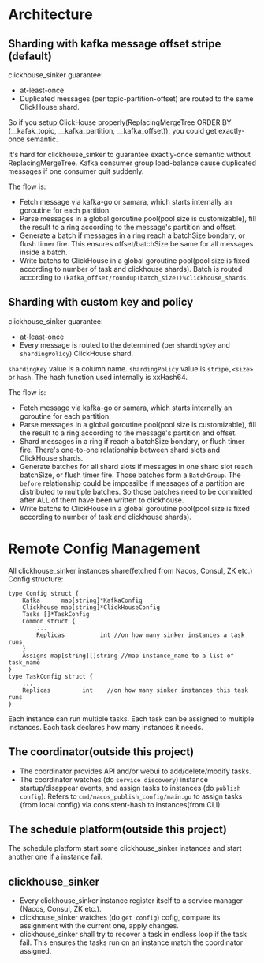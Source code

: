 # Architecture

## Sharding with kafka message offset stripe (default)

clickhouse_sinker guarantee:

- at-least-once
- Duplicated messages (per topic-partition-offset) are routed to the same ClickHouse shard.

So if you setup ClickHouse properly(ReplacingMergeTree ORDER BY (__kafak_topic, __kafka_partition, __kafka_offset)), you could get exactly-once semantic.

It's hard for clickhouse_sinker to guarantee exactly-once semantic without ReplacingMergeTree. Kafka consumer group load-balance cause duplicated messages if one consumer quit suddenly.

The flow is:

- Fetch message via kafka-go or samara, which starts internally an goroutine for each partition.
- Parse messages in a global goroutine pool(pool size is customizable), fill the result to a ring according to the message's partition and offset.
- Generate a batch if messages in a ring reach a batchSize bondary, or flush timer fire. This ensures offset/batchSize be same for all messages inside a batch.
- Write batchs to ClickHouse in a global goroutine pool(pool size is fixed according to number of task and clickhouse shards). Batch is routed according to `(kafka_offset/roundup(batch_size))%clickhouse_shards`.

## Sharding with custom key and policy

clickhouse_sinker guarantee:

- at-least-once
- Every message is routed to the determined (per `shardingKey` and `shardingPolicy`) ClickHouse shard.

`shardingKey` value is a column name. `shardingPolicy` value is `stripe,<size>` or `hash`.
The hash function used internally is xxHash64.

The flow is:

- Fetch message via kafka-go or samara, which starts internally an goroutine for each partition.
- Parse messages in a global goroutine pool(pool size is customizable), fill the result to a ring according to the message's partition and offset.
- Shard messages in a ring if reach a batchSize bondary, or flush timer fire. There's one-to-one relationship between shard slots and ClickHouse shards.
- Generate batches for all shard slots if messages in one shard slot reach batchSize, or flush timer fire. Those batches form a `BatchGroup`. The `before` relationship could be impossilbe if messages of a partition are distributed to multiple batches. So those batches need to be committed after ALL of them have been written to clickhouse.
- Write batchs to ClickHouse in a global goroutine pool(pool size is fixed according to number of task and clickhouse shards).


# Remote Config Management

All clickhouse_sinker instances share(fetched from Nacos, Consul, ZK etc.) Config structure:

```
type Config struct {
	Kafka      map[string]*KafkaConfig
	Clickhouse map[string]*ClickHouseConfig
	Tasks []*TaskConfig
	Common struct {
		...
		Replicas          int //on how many sinker instances a task runs
	}
	Assigns map[string][]string //map instance_name to a list of task_name
}
type TaskConfig struct {
	...
	Replicas         int    //on how many sinker instances this task runs
}

```

Each instance can run multiple tasks.
Each task can be assigned to multiple instances. Each task declares how many instances it needs.

## The coordinator(outside this project)

- The coordinator provides API and/or webui to add/delete/modify tasks. 
- The coordinator watches (do `service discovery`) instance startup/disappear events, and assign tasks to instances (do `publish config`). Refers to `cmd/nacos_publish_config/main.go` to assign tasks (from local config) via consistent-hash to instances(from CLI).

## The schedule platform(outside this project)
The schedule platform start some clickhouse_sinker instances and start another one if a instance fail.

## clickhouse_sinker

- Every clickhouse_sinker instance register itself to a service manager (Nacos, Consul, ZK etc.).
- clickhouse_sinker watches (do `get config`) cofig, compare its assignment with the current one, apply changes.
- clickhouse_sinker shall try to recover a task in endless loop if the task fail. This ensures the tasks run on an instance match the coordinator assigned.